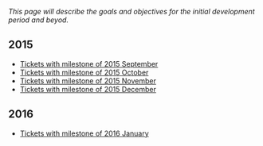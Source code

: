 *This page will describe the goals and objectives for the initial
development period and beyod.*

2015
----

* [Tickets with milestone of 2015 September](https://github.com/bendiken/consensus/issues?utf8=%E2%9C%93&q=milestone%3A%222015+September%22)
* [Tickets with milestone of 2015 October](https://github.com/bendiken/consensus/issues?utf8=%E2%9C%93&q=milestone%3A%222015+October%22)
* [Tickets with milestone of 2015 November](https://github.com/bendiken/consensus/issues?utf8=%E2%9C%93&q=milestone%3A%222015+November%22)
* [Tickets with milestone of 2015 December](https://github.com/bendiken/consensus/issues?utf8=%E2%9C%93&q=milestone%3A%222015+December%22)

2016
----

* [Tickets with milestone of 2016 January](https://github.com/bendiken/consensus/issues?utf8=%E2%9C%93&q=milestone%3A%222016+January%22)

